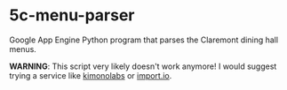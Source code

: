 5c-menu-parser
============

Google App Engine Python program that parses the Claremont dining hall menus.

**WARNING**: This script very likely doesn't work anymore! I would suggest trying a service like [kimonolabs](https://www.kimonolabs.com/) or [import.io](https://import.io/).
